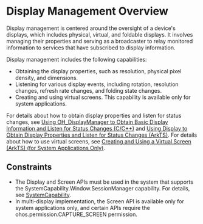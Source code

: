 # Display Management Overview

Display management is centered around the oversight of a device's displays, which includes physical, virtual, and foldable displays. It involves managing their properties and serving as a broadcaster to relay monitored information to services that have subscribed to display information.

Display management includes the following capabilities:

- Obtaining the display properties, such as resolution, physical pixel density, and dimensions.
- Listening for various display events, including rotation, resolution changes, refresh rate changes, and folding state changes.
- Creating and using virtual screens. This capability is available only for system applications.

For details about how to obtain display properties and listen for status changes, see [Using OH_DisplayManager to Obtain Basic Display Information and Listen for Status Changes (C/C++)](native-display-manager.md) and [Using Display to Obtain Display Properties and Listen for Status Changes (ArkTS)](screenProperty-guideline.md).<!--Del--> For details about how to use virtual screens, see [Creating and Using a Virtual Screen (ArkTS) (for System Applications Only)](virtualScreen-guideline.md).<!--DelEnd-->

## Constraints

- The Display and Screen APIs must be used in the system that supports the SystemCapability.Window.SessionManager capability. For details, see <!--RP1-->[SystemCapability](../reference/syscap.md).<!--RP1End-->
- In multi-display implementation, the Screen API is available only for system applications only, and certain APIs require the ohos.permission.CAPTURE_SCREEN permission.
